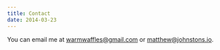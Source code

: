 ```yaml
---
title: Contact
date: 2014-03-23
---
```


You can email me at <warmwaffles@gmail.com> or <matthew@johnstons.io>.
